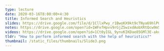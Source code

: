 ```yaml
---
type: lecture
date: 2020-03-16T8:00:00+4:30
title: Informed Search and Heuristics
slides: https://drive.google.com/file/d/1CllxPwy_r1BwoKX9kt9cTNya69hlP058/view
notes: https://drive.google.com/open?id=1WFxfHpvv9rGjZ5wzxdAobXRtQcw9m5KI
videos: https://drive.google.com/open?id=1Ct0yIGL_9ynvKIKDae85GMl3E-akuImO
tldr: "How to perform informed search with the help of heuristics?"
thumbnail: /static_files/thumbnails/Slide3.png
---
```

